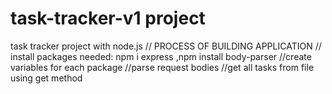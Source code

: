 # task-tracker-v1 project
 task tracker project with node.js
// PROCESS OF BUILDING APPLICATION
//  install packages needed: npm i express ,npm install body-parser
//create variables for each package
//parse request bodies
//get all tasks from file using get method
